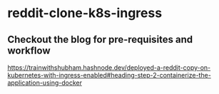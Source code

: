 # reddit-clone-k8s-ingress
## Checkout the blog for pre-requisites and workflow
https://trainwithshubham.hashnode.dev/deployed-a-reddit-copy-on-kubernetes-with-ingress-enabled#heading-step-2-containerize-the-application-using-docker
